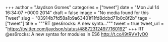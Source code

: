 
+++
author = "Jaydson Gomes"
categories = ["tweet"]
date = "Mon Jul 14 16:34:07 +0000 2014"
draft = false
image = "No media found for this Tweet"
slug = "03914b7fd58a1b9a63401f11fd8dcbd71b0c8f2b"
tags = ["tweet"]
title = """RT @es6rocks: A new synta..."""
tweet = true
tweet_url = "https://twitter.com/jaydson/status/488723124977160192"
+++
RT @es6rocks: A new syntax for modules in ES6 http://t.co/I9tRVV1yO0
